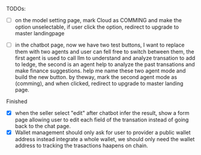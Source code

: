 TODOs:

- [ ] on the model setting page, mark Cloud as COMMING and make the option unselectable, if user click the option, redirect to upgrade to master landingpage

- [ ] in the chatbot page, now we have two test buttons, I want to replace them with two agents and user can fell free to switch between them, the first agent is used to call llm to understand and analyze transation to add to ledge, the second is an agent help to analyze the past transations and make finance suggestions. help me name these two agent mode and build the new button. by theway, mark the second agent mode as (comming), and when clicked, redirect to upgrade to master landing page.



Finished

- [x] when the seller select "edit" after chatbot infer the result, show a form page allowing user to edit each field of the transation instead of going back to the chat page.
- [x] Wallet management should only ask for user to provider a public wallet address instead integrate a whole wallet, we should only need the wallet address to tracking the trasactions haapens on chain.
